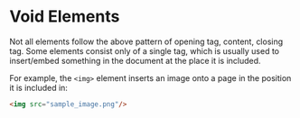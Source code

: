 # Void Elements

Not all elements follow the above pattern of opening tag, content, closing tag. Some elements consist only of a single tag, which is usually used to insert/embed something in the document at the place it is included.

For example, the `<img>` element inserts an image onto a page in the position it is included in:

```html
<img src="sample_image.png"/>
```
